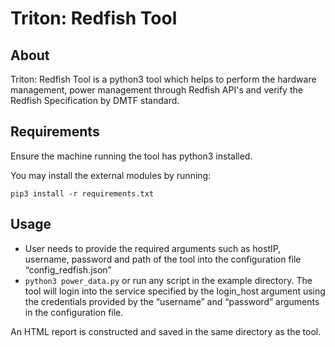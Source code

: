 # Triton: Redfish Tool

## About
Triton: Redfish Tool is a python3 tool which helps to perform the hardware management, power management through Redfish API's and verify the Redfish Specification by DMTF standard.

## Requirements
Ensure the machine running the tool has python3 installed.

You may install the external modules by running:

`pip3 install -r requirements.txt`

## Usage

- User needs to provide the required arguments such as hostIP, username, password and path of the tool into the configuration file “config_redfish.json”
- `python3 power_data.py`   or run any script in the example directory.
The tool will login into the service specified by the login_host argument using the credentials provided by the “username” and “password” arguments in the configuration file.

An HTML report is constructed and saved in the same directory as the tool.




